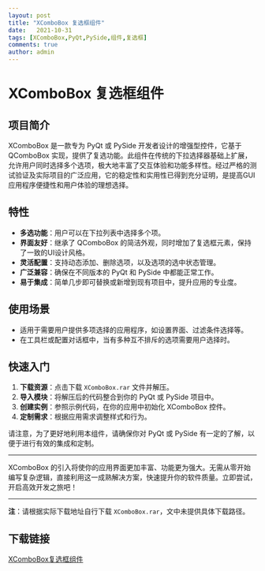 ```yaml
---
layout: post
title: "XComboBox 复选框组件"
date:   2021-10-31
tags: [XComboBox,PyQt,PySide,组件,复选框]
comments: true
author: admin
---
```

# XComboBox 复选框组件

## 项目简介

XComboBox 是一款专为 PyQt 或 PySide 开发者设计的增强型控件，它基于 QComboBox 实现，提供了复选功能。此组件在传统的下拉选择器基础上扩展，允许用户同时选择多个选项，极大地丰富了交互体验和功能多样性。经过严格的测试验证及实际项目的广泛应用，它的稳定性和实用性已得到充分证明，是提高GUI应用程序便捷性和用户体验的理想选择。

## 特性

- **多选功能**：用户可以在下拉列表中选择多个项。
- **界面友好**：继承了 QComboBox 的简洁外观，同时增加了复选框元素，保持了一致的UI设计风格。
- **灵活配置**：支持动态添加、删除选项，以及选项的选中状态管理。
- **广泛兼容**：确保在不同版本的 PyQt 和 PySide 中都能正常工作。
- **易于集成**：简单几步即可替换或新增到现有项目中，提升应用的专业度。

## 使用场景

- 适用于需要用户提供多项选择的应用程序，如设置界面、过滤条件选择等。
- 在工具栏或配置对话框中，当有多种互不排斥的选项需要用户选择时。

## 快速入门

1. **下载资源**：点击下载 `XComboBox.rar` 文件并解压。
2. **导入模块**：将解压后的代码整合到你的 PyQt 或 PySide 项目中。
3. **创建实例**：参照示例代码，在你的应用中初始化 XComboBox 控件。
4. **定制需求**：根据应用需求调整样式和行为。

请注意，为了更好地利用本组件，请确保你对 PyQt 或 PySide 有一定的了解，以便于进行有效的集成和定制。

---

XComboBox 的引入将使你的应用界面更加丰富、功能更为强大。无需从零开始编写复杂逻辑，直接利用这一成熟解决方案，快速提升你的软件质量。立即尝试，开启高效开发之旅吧！

---
**注**：请根据实际下载地址自行下载 `XComboBox.rar`，文中未提供具体下载路径。

## 下载链接

[XComboBox复选框组件](https://pan.quark.cn/s/edb3bcf7399c)